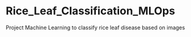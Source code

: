 # Rice_Leaf_Classification_MLOps
Project Machine Learning to classify rice leaf disease based on images
